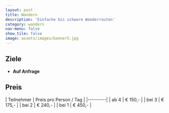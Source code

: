 ```yaml
---
layout: post
title: Wandern
description: 'Einfache bis schwere Wanderrouten'
category: wandern
nav-menu: false
show_tile: false
image: assets/images/banner5.jpg
---
```


## Ziele
- **Auf Anfrage**

## Preis

| Teilnehmer | Preis pro Person / Tag |
|---------|
| ab 4 | € 150,- |
| bei 3 | € 175,- |
| bei 2 | € 240,- |
| bei 1 | € 450,- |